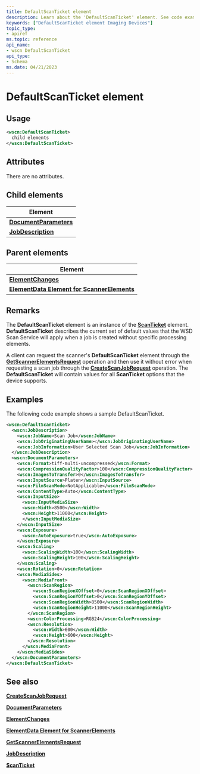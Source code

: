 ```yaml
---
title: DefaultScanTicket element
description: Learn about the 'DefaultScanTicket' element. See code examples and view additional available resources.
keywords: ["DefaultScanTicket element Imaging Devices"]
topic_type:
- apiref
ms.topic: reference
api_name:
- wscn DefaultScanTicket
api_type:
- Schema
ms.date: 04/21/2023
---
```


# DefaultScanTicket element

## Usage

```xml
<wscn:DefaultScanTicket>
  child elements
</wscn:DefaultScanTicket>
```

## Attributes

There are no attributes.

## Child elements

| Element |
|--|
| [**DocumentParameters**](documentparameters.md) |
| [**JobDescription**](jobdescription.md) |

## Parent elements

| Element |
|--|
| [**ElementChanges**](elementchanges.md) |
| [**ElementData Element for ScannerElements**](elementdata-for-scannerelements-element.md) |

## Remarks

The **DefaultScanTicket** element is an instance of the [**ScanTicket**](scanticket.md) element. **DefaultScanTicket** describes the current set of default values that the WSD Scan Service will apply when a job is created without specific processing elements.

A client can request the scanner's **DefaultScanTicket** element through the [**GetScannerElementsRequest**](getscannerelementsrequest.md) operation and then use it without error when requesting a scan job through the [**CreateScanJobRequest**](createscanjobrequest.md) operation. The **DefaultScanTicket** will contain values for all **ScanTicket** options that the device supports.

## Examples

The following code example shows a sample DefaultScanTicket.

```xml
<wscn:DefaultScanTicket>
  <wscn:JobDescription>
    <wscn:JobName>Scan Job</wscn:JobName>
    <wscn:JobOriginatingUserName></wscn:JobOriginatingUserName>
    <wscn:JobInformation>User Selected Scan Job</wscn:JobInformation>
  </wscn:JobDescription>
  <wscn:DocumentParameters>
    <wscn:Format>tiff-multi-uncompressed</wscn:Format>
    <wscn:CompressionQualityFactor>100</wscn:CompressionQualityFactor>
    <wscn:ImagesToTransfer>0</wscn:ImagesToTransfer>
    <wscn:InputSource>Platen</wscn:InputSource>
    <wscn:FilmScanMode>NotApplicable</wscn:FilmScanMode>
    <wscn:ContentType>Auto</wscn:ContentType>
    <wscn:InputSize>
      <wscn:InputMediaSize>
      <wscn:Width>8500</wscn:Width>
      <wscn:Height>11000</wscn:Height>
      </wscn:InputMediaSize>
    </wscn:InputSize>
    <wscn:Exposure>
      <wscn:AutoExposure>true</wscn:AutoExposure>
    </wscn:Exposure>
    <wscn:Scaling>
      <wscn:ScalingWidth>100</wscn:ScalingWidth>
      <wscn:ScalingHeight>100</wscn:ScalingHeight>
    </wscn:Scaling>
    <wscn:Rotation>0</wscn:Rotation>
    <wscn:MediaSides>
      <wscn:MediaFront>
        <wscn:ScanRegion>
          <wscn:ScanRegionXOffset>0</wscn:ScanRegionXOffset>
          <wscn:ScanRegionYOffset>0</wscn:ScanRegionYOffset>
          <wscn:ScanRegionWidth>8500</wscn:ScanRegionWidth>
          <wscn:ScanRegionHeight>11000</wscn:ScanRegionHeight>
        </wscn:ScanRegion>
        <wscn:ColorProcessing>RGB24</wscn:ColorProcessing>
        <wscn:Resolution>
          <wscn:Width>600</wscn:Width>
          <wscn:Height>600</wscn:Height>
        </wscn:Resolution>
      </wscn:MediaFront>
    </wscn:MediaSides>
  </wscn:DocumentParameters>
</wscn:DefaultScanTicket>
```

## See also

[**CreateScanJobRequest**](createscanjobrequest.md)

[**DocumentParameters**](documentparameters.md)

[**ElementChanges**](elementchanges.md)

[**ElementData Element for ScannerElements**](elementdata-for-scannerelements-element.md)

[**GetScannerElementsRequest**](getscannerelementsrequest.md)

[**JobDescription**](jobdescription.md)

[**ScanTicket**](scanticket.md)
